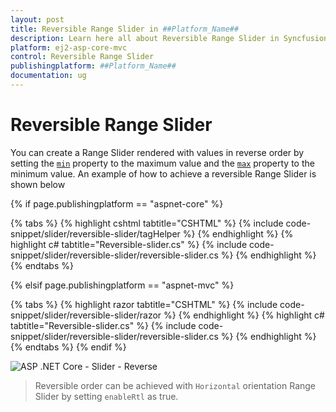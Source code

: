 ```yaml
---
layout: post
title: Reversible Range Slider in ##Platform_Name##
description: Learn here all about Reversible Range Slider in Syncfusion ##Platform_Name## Range Slider control of Syncfusion Essential JS 2 and more.
platform: ej2-asp-core-mvc
control: Reversible Range Slider
publishingplatform: ##Platform_Name##
documentation: ug
---
```


# Reversible Range Slider

You can create a Range Slider rendered with values in reverse order by setting the [`min`](https://help.syncfusion.com/cr/aspnetcore-js2/Syncfusion.EJ2.Inputs.Slider.html#Syncfusion_EJ2_Inputs_Slider_Min) property to the maximum value and the [`max`](https://help.syncfusion.com/cr/aspnetcore-js2/Syncfusion.EJ2.Inputs.Slider.html#Syncfusion_EJ2_Inputs_Slider_Max) property to the minimum value. An example of how to achieve a reversible Range Slider is shown below

{% if page.publishingplatform == "aspnet-core" %}

{% tabs %}
{% highlight cshtml tabtitle="CSHTML" %}
{% include code-snippet/slider/reversible-slider/tagHelper %}
{% endhighlight %}
{% highlight c# tabtitle="Reversible-slider.cs" %}
{% include code-snippet/slider/reversible-slider/reversible-slider.cs %}
{% endhighlight %}
{% endtabs %}

{% elsif page.publishingplatform == "aspnet-mvc" %}

{% tabs %}
{% highlight razor tabtitle="CSHTML" %}
{% include code-snippet/slider/reversible-slider/razor %}
{% endhighlight %}
{% highlight c# tabtitle="Reversible-slider.cs" %}
{% include code-snippet/slider/reversible-slider/reversible-slider.cs %}
{% endhighlight %}
{% endtabs %}
{% endif %}



![ASP .NET Core - Slider - Reverse](../images/reversible-slider.gif)

> Reversible order can be achieved with `Horizontal` orientation Range Slider by setting `enableRtl` as true.
